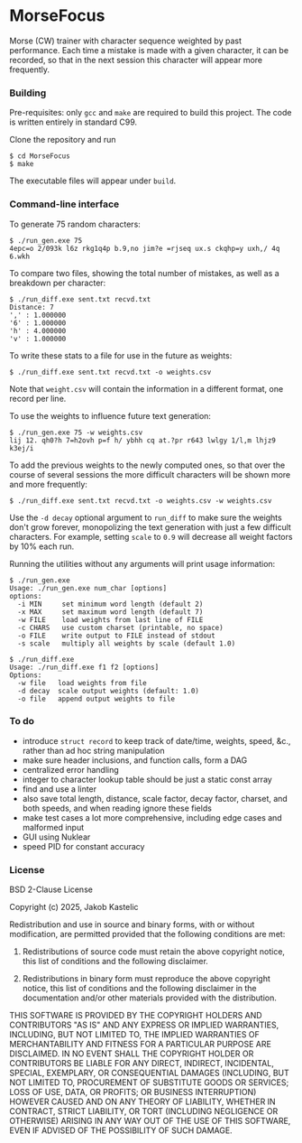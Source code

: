 # MorseFocus

Morse (CW) trainer with character sequence weighted by past performance. Each
time a mistake is made with a given character, it can be recorded, so that in
the next session this character will appear more frequently.

### Building

Pre-requisites: only `gcc` and `make` are required to build this project. The
code is written entirely in standard C99.

Clone the repository and run

    $ cd MorseFocus
    $ make

The executable files will appear under `build`.

### Command-line interface

To generate 75 random characters:

    $ ./run_gen.exe 75
    4epc=o 2/093k l6z rkg1q4p b.9,no jim?e =rjseq ux.s ckqhp=y uxh,/ 4q 6.wkh

To compare two files, showing the total number of mistakes, as well as a
breakdown per character:

    $ ./run_diff.exe sent.txt recvd.txt
    Distance: 7
    ',' : 1.000000
    '6' : 1.000000
    'h' : 4.000000
    'v' : 1.000000

To write these stats to a file for use in the future as weights:

    $ ./run_diff.exe sent.txt recvd.txt -o weights.csv

Note that `weight.csv` will contain the information in a different format,
one record per line.

To use the weights to influence future text generation:

    $ ./run_gen.exe 75 -w weights.csv
    lij 12. qh0?h 7=h2ovh p=f h/ ybhh cq at.?pr r643 lwlgy 1/l,m lhjz9 k3ej/i

To add the previous weights to the newly computed ones, so that over the course
of several sessions the more difficult characters will be shown more and more
frequently:

    $ ./run_diff.exe sent.txt recvd.txt -o weights.csv -w weights.csv

Use the `-d decay` optional argument to `run_diff` to make sure the weights
don't grow forever, monopolizing the text generation with just a few difficult
characters. For example, setting `scale` to `0.9` will decrease all weight
factors by 10% each run.

Running the utilities without any arguments will print usage information:

    $ ./run_gen.exe
    Usage: ./run_gen.exe num_char [options]
    options:
      -i MIN     set minimum word length (default 2)
      -x MAX     set maximum word length (default 7)
      -w FILE    load weights from last line of FILE
      -c CHARS   use custom charset (printable, no space)
      -o FILE    write output to FILE instead of stdout
      -s scale   multiply all weights by scale (default 1.0)
    
    $ ./run_diff.exe
    Usage: ./run_diff.exe f1 f2 [options]
    Options:
      -w file   load weights from file
      -d decay  scale output weights (default: 1.0)
      -o file   append output weights to file


### To do

- introduce `struct record` to keep track of date/time, weights, speed, &c.,
  rather than ad hoc string manipulation
- make sure header inclusions, and function calls, form a DAG
- centralized error handling
- integer to character lookup table should be just a static const array 
- find and use a linter
- also save total length, distance, scale factor, decay
  factor, charset, and both speeds, and when reading ignore these fields
- make test cases a lot more comprehensive, including edge cases and malformed
  input
- GUI using Nuklear
- speed PID for constant accuracy

### License

BSD 2-Clause License

Copyright (c) 2025, Jakob Kastelic

Redistribution and use in source and binary forms, with or without
modification, are permitted provided that the following conditions are met:

1. Redistributions of source code must retain the above copyright notice, this
   list of conditions and the following disclaimer.

2. Redistributions in binary form must reproduce the above copyright notice,
   this list of conditions and the following disclaimer in the documentation
   and/or other materials provided with the distribution.

THIS SOFTWARE IS PROVIDED BY THE COPYRIGHT HOLDERS AND CONTRIBUTORS "AS IS"
AND ANY EXPRESS OR IMPLIED WARRANTIES, INCLUDING, BUT NOT LIMITED TO, THE
IMPLIED WARRANTIES OF MERCHANTABILITY AND FITNESS FOR A PARTICULAR PURPOSE ARE
DISCLAIMED. IN NO EVENT SHALL THE COPYRIGHT HOLDER OR CONTRIBUTORS BE LIABLE
FOR ANY DIRECT, INDIRECT, INCIDENTAL, SPECIAL, EXEMPLARY, OR CONSEQUENTIAL
DAMAGES (INCLUDING, BUT NOT LIMITED TO, PROCUREMENT OF SUBSTITUTE GOODS OR
SERVICES; LOSS OF USE, DATA, OR PROFITS; OR BUSINESS INTERRUPTION) HOWEVER
CAUSED AND ON ANY THEORY OF LIABILITY, WHETHER IN CONTRACT, STRICT LIABILITY,
OR TORT (INCLUDING NEGLIGENCE OR OTHERWISE) ARISING IN ANY WAY OUT OF THE USE
OF THIS SOFTWARE, EVEN IF ADVISED OF THE POSSIBILITY OF SUCH DAMAGE.
